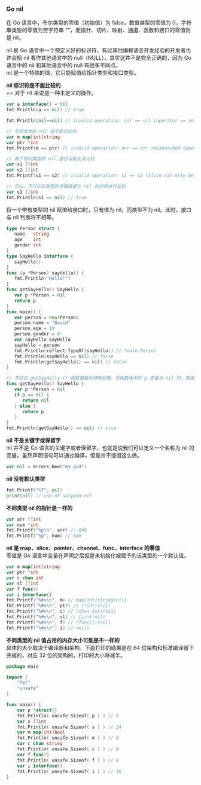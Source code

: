 
### Go nil
在 Go 语言中，布尔类型的零值（初始值）为 false，数值类型的零值为 0，字符串类型的零值为空字符串 ""，而指针、切片、映射、通道、函数和接口的零值则是 nil。

nil 是 Go 语言中一个预定义好的标识符，有过其他编程语言开发经验的开发者也许会把 nil 看作其他语言中的 null（NULL），其实这并不是完全正确的，因为 Go 语言中的 nil 和其他语言中的 null 有很多不同点。  
nil 是一个特殊的值，它只能赋值给指针类型和接口类型。  

**nil 标识符是不能比较的**  
== 对于 nil 来说是一种未定义的操作。  
```go
var a interface{} = nil
fmt.Println(a == nil) // true

fmt.Println(nil==nil) // invalid operation: nil == nil (operator == not defined on nil)

// 不同类型的 nil 是不能比较的
var m map[int]string
var ptr *int
fmt.Printf(m == ptr) // invalid operation: arr == ptr (mismatched types []int and *int)

// 两个相同类型的 nil 值也可能无法比较
var s1 []int
var s2 []int
fmt.Printf(s1 == s2) // invalid operation: s1 == s2 (slice can only be compared to nil)

// 可以，不可比较类型的空值直接与 nil 标识符进行比较
var s1 []int
fmt.Println(s1 == nil) // true
```

将一个带有类型的 nil 赋值给接口时，只有值为 nil，而类型不为 nil。此时，接口与 nil 判断将不相等。  
```go
type Person struct {
   name   string
   age    int
   gender int
}
type SayHello interface {
   sayHello()
}
func (p *Person) sayHello() {
   fmt.Println("Hello!")
}
func getSayHello() SayHello {
   var p *Person = nil
   return p
}
func main() {
   var person = new(Person)
   person.name = "David"
   person.age = 18
   person.gender = 0
   var sayHello SayHello
   sayHello = person
   fmt.Println(reflect.TypeOf(sayHello)) // *main.Person
   fmt.Println(sayHello == nil) // false
   fmt.Println(getSayHello() == nil) // false
}

// 不妨在 getSayHello () 函数值做些特殊处理。当函数体中的 p 变量为 nil 时，直接返回 nil 即可
func getSayHello() SayHello {
   var p *Person = nil
   if p == nil {
      return nil
   } else {
      return p
   }
}
fmt.Println(getSayHello() == nil) // true
```

**nil 不是关键字或保留字**  
nil 并不是 Go 语言的关键字或者保留字，也就是说我们可以定义一个名称为 nil 的变量。虽然声明语句可以通过编译，但是并不提倡这么做。
```go
var nil = errors.New("my god")
```

**nil 没有默认类型**  
```go
fmt.Printf("%T", nil)
print(nil) // use of untyped nil
```

**不同类型 nil 的指针是一样的**  
```go
var arr []int
var num *int
fmt.Printf("%p\n", arr) // 0x0
fmt.Printf("%p", num) // 0x0
```

**nil 是 map、slice、pointer、channel、func、interface 的零值**  
零值是 Go 语言中变量在声明之后但是未初始化被赋予的该类型的一个默认值。
```go
var m map[int]string
var ptr *int
var c chan int
var sl []int
var f func()
var i interface{}
fmt.Printf("%#v\n", m) // map[int]string(nil)
fmt.Printf("%#v\n", ptr) // (*int)(nil)
fmt.Printf("%#v\n", c) // (chan int)(nil)
fmt.Printf("%#v\n", sl) // []int(nil)
fmt.Printf("%#v\n", f) // (func())(nil)
fmt.Printf("%#v\n", i) // <nil>
```

**不同类型的 nil 值占用的内存大小可能是不一样的**   
具体的大小取决于编译器和架构，下面打印的结果是在 64 位架构和标准编译器下完成的，对应 32 位的架构的，打印的大小将减半。
```go
package main

import (
    "fmt"
    "unsafe"
)

func main() {
    var p *struct{}
    fmt.Println( unsafe.Sizeof( p ) ) // 8
    var s []int
    fmt.Println( unsafe.Sizeof( s ) ) // 24
    var m map[int]bool
    fmt.Println( unsafe.Sizeof( m ) ) // 8
    var c chan string
    fmt.Println( unsafe.Sizeof( c ) ) // 8
    var f func()
    fmt.Println( unsafe.Sizeof( f ) ) // 8
    var i interface{}
    fmt.Println( unsafe.Sizeof( i ) ) // 16
}
```